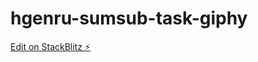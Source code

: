 # hgenru-sumsub-task-giphy

[Edit on StackBlitz ⚡️](https://stackblitz.com/edit/hgenru-sumsub-task-giphy-b3b4vv)